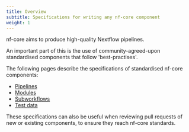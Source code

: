 ```yaml
---
title: Overview
subtitle: Specifications for writing any nf-core component
weight: 1
---
```


nf-core aims to produce high-quality Nextflow pipelines.

An important part of this is the use of community-agreed-upon standardised components that follow 'best-practises'.

The following pages describe the specifications of standardised nf-core components:

- [Pipelines](/docs/guidelines/pipelines/overview)
- [Modules](/docs/guidelines/components/modules)
- [Subworkflows](/docs/guidelines/components/subworkflows)
- [Test data](/docs/guidelines/components/test_data)

These specifications can also be useful when reviewing pull requests of new or existing components, to ensure they reach nf-core standards.
